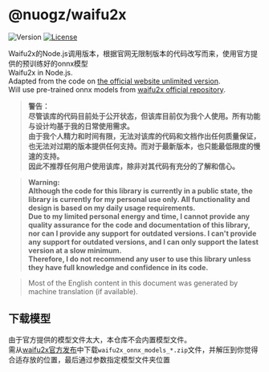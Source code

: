 # @nuogz/waifu2x
![Version](https://img.shields.io/github/package-json/v/nuogz/waifu2x?style=flat-square)
[![License](https://img.shields.io/github/license/nuogz/waifu2x?style=flat-square)](https://www.gnu.org/licenses/lgpl-3.0-standalone.html)

Waifu2x的Node.js调用版本，根据官网无限制版本的代码改写而来，使用官方提供的预训练好的onnx模型  
Waifu2x in Node.js.  
Adapted from the code on [the official website unlimited version](https://unlimited.waifu2x.net/).  
Will use pre-trained onnx models from [waifu2x official repository](https://github.com/nagadomi/nunif).


> **警告：  
尽管该库的代码目前处于公开状态，但该库目前仅为我个人使用。所有功能与设计均基于我的日常使用需求。  
由于我个人精力和时间有限，无法对该库的代码和文档作出任何质量保证，也无法对过期的版本提供任何支持。而对于最新版本，也只能最低限度的慢速的支持。  
因此不推荐任何用户使用该库，除非对其代码有充分的了解和信心。**

> **Warning:  
Although the code for this library is currently in a public state, the library is currently for my personal use only. All functionality and design is based on my daily usage requirements.  
Due to my limited personal energy and time, I cannot provide any quality assurance for the code and documentation of this library, nor can I provide any support for outdated versions. I can't provide any support for outdated versions, and I can only support the latest version at a slow minimum.  
Therefore, I do not recommend any user to use this library unless they have full knowledge and confidence in its code.**

> Most of the English content in this document was generated by machine translation (if available).


## 下载模型
由于官方提供的模型文件太大，本仓库不会内置模型文件。  
需从[waifu2x官方发布](https://github.com/nagadomi/nunif/releases)中下载`waifu2x_onnx_models_*.zip`文件，并解压到你觉得合适存放的位置，最后通过参数指定模型文件夹位置
